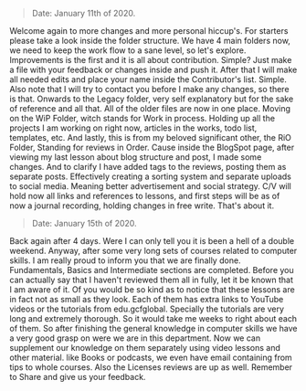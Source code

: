 > Date: January 11th of 2020.

Welcome again to more changes and more personal hiccup's. For starters please take a look inside the folder structure. We have 4 main folders now, we need to keep the work flow to a sane level, so let's explore. Improvements is the first and it is all about contribution. Simple? Just make a file with your feedback or changes inside and push it. After that I will make all needed edits and place your name inside the Contributor's list. Simple. Also note that I will try to contact you before I make any changes, so there is that. Onwards to the Legacy folder, very self explanatory but for the sake of reference and all that. All of the older files are now in one place. Moving on the WiP Folder, witch stands for Work in process. Holding up all the projects I am working on right now, articles in the works, todo list, templates, etc. And lastly, this is from my beloved significant other, the RiO Folder, Standing for reviews in Order. Cause inside the BlogSpot page, after viewing my last lesson about blog structure and post, I made some changes. And to clarify I have added tags to the reviews, posting them as separate posts. Effectively creating a sorting system and separate uploads to social media. Meaning better advertisement and social strategy. C/V will hold now all links and references to lessons, and first steps will be as of now a journal recording, holding changes in free write.
That's about it.

> Date: January 15th of 2020.

Back again after 4 days. Were I can only tell you it is been a hell of a double weekend. Anyway, after some very long sets of courses related to computer skills. I am really proud to inform you that we are finally done. Fundamentals, Basics and Intermediate sections are completed. Before you can actually say that I haven't reviewed them all in fully, let it be known that I am aware of it. Of you would be so kind as to notice that these lessons are in fact not as small as they look. Each of them has extra links to YouTube videos or the tutorials from edu.gcfglobal. Specially the tutorials are very long and extremely thorough. So it would take me weeks to right about each of them. So after finishing the general knowledge in computer skills we have a very good grasp on were we are in this department. Now we can supplement our knowledge on them separately using video lessons and other material. like Books or podcasts, we even have email containing from tips to whole courses. Also the Licenses reviews are up as well. Remember to Share and give us your feedback.